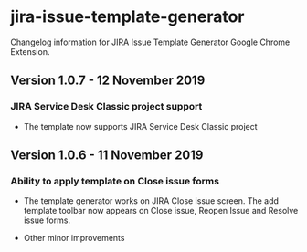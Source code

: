 # jira-issue-template-generator

Changelog information for JIRA Issue Template Generator Google Chrome Extension.

## Version 1.0.7 - 12 November 2019

### JIRA Service Desk Classic project support

- The template now supports JIRA Service Desk Classic project

## Version 1.0.6 - 11 November 2019

### Ability to apply template on Close issue forms

- The template generator works on JIRA Close issue screen. The add template toolbar now appears on Close issue, Reopen Issue and Resolve issue forms. 
  
- Other minor improvements
